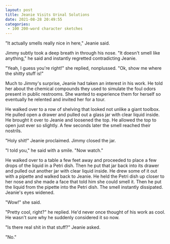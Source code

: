 ```yaml
---
layout: post
title: Jeanie Visits Urinal Solutions
date: 2021-08-28 20:49:55
categories:
 - 100 200-word character sketches
---
```


"It actually smells really nice in here," Jeanie said.

Jimmy subtly took a deep breath in through his nose. "It doesn't smell like anything," he said and instantly regretted contradicting Jeanie.

"Yeah, I guess you're right!" she replied, nonplussed. "Ok, show me where the shitty stuff is!"

Much to Jimmy's surprise, Jeanie had taken an interest in his work. He told her about the chemical compounds they used to simulate the foul odors present in public restrooms. She wanted to experience them for herself so eventually he relented and invited her for a tour.

He walked over to a row of shelving that looked not unlike a giant toolbox. He pulled open a drawer and pulled out a glass jar with clear liquid inside. He brought it over to Jeanie and loosened the top. He allowed the top to open just ever so slightly. A few seconds later the smell reached their nostrils.&nbsp;

"Holy shit!" Jeanie proclaimed. Jimmy closed the jar.

"I told you," he said with a smile. "Now watch."

He walked over to a table a few feet away and proceeded to place a few drops of the liquid in a Petri dish. Then he put that jar back into its drawer and pulled out another jar with clear liquid inside. He drew some of it out with a pipette and walked back to Jeanie. He held the Petri dish up closer to her nose and she made a face that told him she could smell it. Then he put the liquid from the pipette into the Petri dish. The smell instantly dissipated. Jeanie's eyes widened.

"Wow!" she said.

"Pretty cool, right?" he replied. He'd never once thought of his work as cool. He wasn't sure why he suddenly considered it so now.

"Is there real shit in that stuff?" Jeanie asked.

"No."
